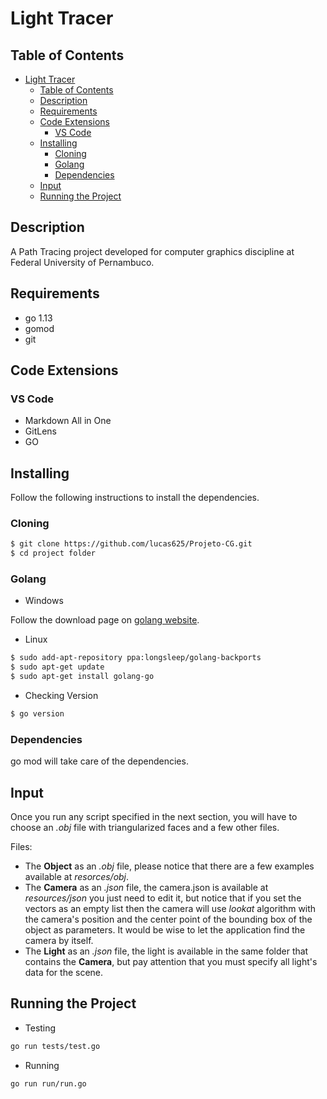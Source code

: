 # Light Tracer

## Table of Contents
- [Light Tracer](#light-tracer)
  - [Table of Contents](#table-of-contents)
  - [Description](#description)
  - [Requirements](#requirements)
  - [Code Extensions](#code-extensions)
    - [VS Code](#vs-code)
  - [Installing](#installing)
    - [Cloning](#cloning)
    - [Golang](#golang)
    - [Dependencies](#dependencies)
  - [Input](#input)
  - [Running the Project](#running-the-project)

## Description

A Path Tracing project developed for computer graphics discipline at Federal University of Pernambuco.

## Requirements

- go 1.13
- gomod
- git

## Code Extensions

### VS Code

- Markdown All in One
- GitLens
- GO

## Installing

Follow the following instructions to install the dependencies.

### Cloning

```sh
$ git clone https://github.com/lucas625/Projeto-CG.git
$ cd project folder
```

### Golang

- Windows
  
Follow the download page on [golang website](https://golang.org/dl/).

- Linux

```sh
$ sudo add-apt-repository ppa:longsleep/golang-backports
$ sudo apt-get update
$ sudo apt-get install golang-go
```
- Checking Version

```sh
$ go version
```

### Dependencies

go mod will take care of the dependencies.

## Input

Once you run any script specified in the next section, you will have to choose an *.obj* file with triangularized faces and a few other files.

Files:

- The **Object** as an *.obj* file, please notice that there are a few examples available at *resorces/obj*.
- The **Camera** as an *.json* file, the camera.json is available at *resources/json* you just need to edit it, but notice that if you set the vectors as an empty list then the camera will use *lookat* algorithm with the camera's position and the center point of the bounding box of the object as parameters. It would be wise to let the application find the camera by itself.
- The **Light** as an *.json* file, the light is available in the same folder that contains the **Camera**, but pay attention that you must specify all light's data for the scene.

## Running the Project

- Testing

```sh
go run tests/test.go
```

- Running
  
```sh
go run run/run.go
```